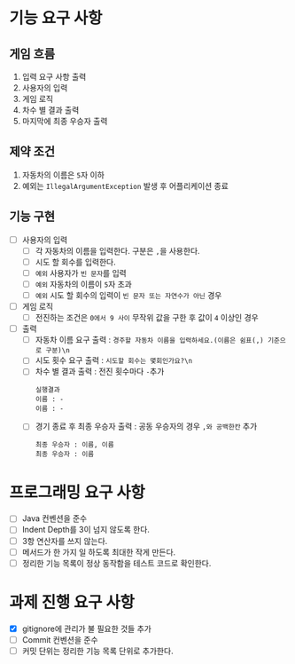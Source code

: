 # 기능 요구 사항

## 게임 흐름

1. 입력 요구 사항 출력
2. 사용자의 입력
3. 게임 로직
4. 차수 별 결과 출력
5. 마지막에 최종 우승자 출력

## 제약 조건

1. 자동차의 이름은 `5`자 이하
2. 예외는 `IllegalArgumentException` 발생 후 어플리케이션 종료

## 기능 구현

- [ ] 사용자의 입력
    - [ ] 각 자동차의 이름을 입력한다. 구분은 `,`을 사용한다.
    - [ ] 시도 할 회수를 입력한다.
    - [ ] `예외` 사용자가 `빈 문자`를 입력
    - [ ] `예외` 자동차의 이름이 `5`자 초과
    - [ ] `예외` 시도 할 회수의 입력이 `빈 문자 또는 자연수가 아닌` 경우

- [ ] 게임 로직
    - [ ] 전진하는 조건은 `0에서 9 사이` 무작위 값을 구한 후 값이 `4` 이상인 경우

- [ ] 출력
    - [ ] 자동차 이름 요구 출력 : `경주할 자동차 이름을 입력하세요.(이름은 쉼표(,) 기준으로 구분)\n`
    - [ ] 시도 횟수 요구 출력 :  `시도할 회수는 몇회인가요?\n`
    - [ ] 차수 별 결과 출력 : 전진 횟수마다 `-`추가
      ~~~ 
      실행결과
      이름 : -
      이름 : -

    - [ ] 경기 종료 후 최종 우승자 출력 : 공동 우승자의 경우 `,와 공백한칸` 추가
      ~~~
      최종 우승자 : 이름, 이름
      최종 우승자 : 이름

# 프로그래밍 요구 사항

- [ ] Java 컨벤션을 준수
- [ ] Indent Depth를 3이 넘지 않도록 한다.
- [ ] 3항 연산자를 쓰지 않는다.
- [ ] 메서드가 한 가지 일 하도록 최대한 작게 만든다.
- [ ] 정리한 기능 목록이 정상 동작함을 테스트 코드로 확인한다.

# 과제 진행 요구 사항

- [x] gitignore에 관리가 불 필요한 것들 추가
- [ ] Commit 컨벤션을 준수
- [ ] 커밋 단위는 정리한 기능 목록 단위로 추가한다.